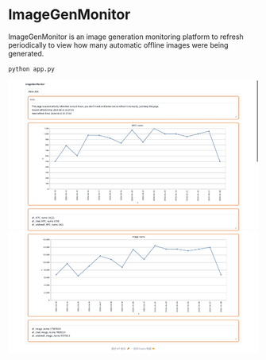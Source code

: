 # ImageGenMonitor
ImageGenMonitor is an image generation monitoring platform to refresh periodically to view how many automatic offline images were being generated.
```
python app.py
```
![demo](demos/demo.jpeg)
